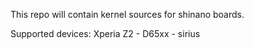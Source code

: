 This repo will contain kernel sources for shinano boards.

Supported devices:
Xperia Z2 - D65xx - sirius
